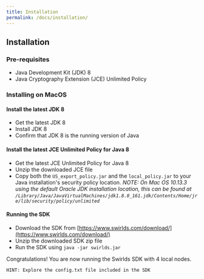 ```yaml
---
title: Installation
permalink: /docs/installation/
---
```


## Installation

### Pre-requisites

* Java Development Kit (JDK) 8
* Java Cryptography Extension (JCE) Unlimited Policy

### Installing on MacOS

#### Install the latest JDK 8

* Get the latest JDK 8
* Install JDK 8
* Confirm that JDK 8 is the running version of Java

#### Install the latest JCE Unlimited Policy for Java 8

* Get the latest JCE Unlimited Policy for Java 8
* Unzip the downloaded JCE file
* Copy both the `US_export_policy.jar` and the `local_policy.jar` to your Java installation's security policy location. _NOTE: On Mac OS 10.13.3 using the default Oracle JDK installation location, this can be found at `/Library/Java/JavaVirtualMachines/jdk1.8.0_161.jdk/Contents/Home/jre/lib/security/policy/unlimited`_

#### Running the SDK

* Download the SDK from [https://www.swirlds.com/download/](https://www.swirlds.com/download/)
* Unzip the downloaded SDK zip file
* Run the SDK using `java -jar swirlds.jar`

Congratulations! You are now running the Swirlds SDK with 4 local nodes.

    HINT: Explore the config.txt file included in the SDK
